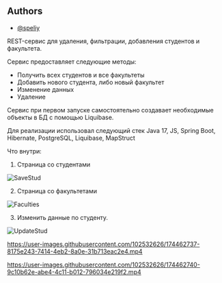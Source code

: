 ## Authors

- [@speliy](https://www.github.com/dmitriyspeliy)

REST-сервис для удаления, фильтрации, добавления студентов и факультета.

Cервис предоставляет следующие методы:

- Получить всех студентов и все факультеты
- Добавить нового студента, либо новый факультет
- Изменение данных
- Удаление

Сервис при первом запуске самостоятельно создавает необходимые объекты в БД с помощью Liquibase.


Для реализации использовал следующий стек Java 17, JS, Spring Boot, Hibernate, PostgreSQL, Liquibase, MapStruct

Что внутри:

1. Страница со студентами

![SaveStud](https://user-images.githubusercontent.com/102532626/203925601-b21a1c79-2fc3-400a-83cb-9369c866f9aa.png)


2. Страница со факультетами

![Faculties](https://user-images.githubusercontent.com/102532626/203925668-c02fd397-43aa-492c-b938-c3edf2a9f69d.png)


3. Изменить данные по студенту.

![UpdateStud](https://user-images.githubusercontent.com/102532626/203925771-ca16a65a-eb5c-4b9d-8dd5-8092e88318c7.png)


https://user-images.githubusercontent.com/102532626/174462737-8175e243-7414-4eb2-8a0e-31b713eac2e4.mp4



https://user-images.githubusercontent.com/102532626/174462740-9c10b62e-abe4-4c11-b012-796034e219f2.mp4



